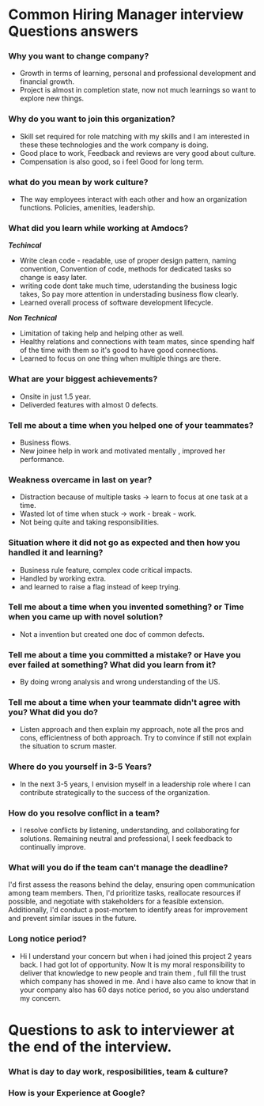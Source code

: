 # Common Hiring Manager interview Questions answers

### Why you want to change company?
- Growth in terms of learning, personal and professional development and financial growth.
- Project is almost in completion state, now not much learnings so want to explore new things.

### Why do you want to join this organization?
- Skill set required for role matching with my skills and I am interested in these these technologies and the work company is doing.
- Good place to work, Feedback and reviews are very good about culture.
- Compensation is also good, so i feel Good for long term.

### what do you mean by work culture?
- The way employees interact with each other and how an organization functions. Policies, amenities, leadership.

### What did you learn while working at Amdocs?
***Techincal***
- Write clean code - readable, use of proper design pattern, naming convention, Convention of code, methods for dedicated tasks so change is easy later.
- writing code dont take much time, uderstanding the business logic takes, So pay more attention in understading business flow clearly.
- Learned overall process of software development lifecycle.

***Non Technical***
- Limitation of taking help and helping other as well.
- Healthy relations and connections with team mates, since spending half of the time with them so it's good to have good connections.
- Learned to focus on one thing when multiple things are there.

### What are your biggest achievements? 
- Onsite in just 1.5 year.
- Deliverded features with almost 0 defects.

### Tell me about a time when you helped one of your teammates?
- Business flows.
- New joinee help in work and motivated mentally , improved her performance.

### Weakness overcame in last on year?
- Distraction because of multiple tasks -> learn to focus at one task at a time.
- Wasted lot of time when stuck -> work - break - work.
- Not being quite and taking responsibilities.

### Situation where it did not go as expected and then how you handled it and learning?
- Business rule feature, complex code critical impacts.
- Handled by working extra.
- and learned to raise a flag instead of keep trying.

### Tell me about a time when you invented something? or Time when you came up with novel solution?
- Not a invention but created one doc of common defects.

### Tell me about a time you committed a mistake? or Have you ever failed at something? What did you learn from it?
- By doing wrong analysis and wrong understanding of the US.

### Tell me about a time when your teammate didn't agree with you? What did you do?
- Listen approach and then explain my approach, note all the pros and cons, efficientness of both approach. Try to convince if still not explain the situation to scrum master.

### Where do you yourself in 3-5 Years?
- In the next 3-5 years, I envision myself in a leadership role where I can contribute strategically to the success of the organization.

### How do you resolve conflict in a team?
- I resolve conflicts by listening, understanding, and collaborating for solutions. Remaining neutral and professional, I seek feedback to continually improve.

### What will you do if the team can't manage the deadline?
I'd first assess the reasons behind the delay, ensuring open communication among team members. Then, I'd prioritize tasks, reallocate resources if possible, and negotiate with stakeholders for a feasible extension. Additionally, I'd conduct a post-mortem to identify areas for improvement and prevent similar issues in the future.


### Long notice period?
- Hi I understand your concern but when i had joined this project 2 years back. I had got lot of opportunity. Now It is my moral responsibility to deliver
that knowledge to new people and train them , full fill the trust which company has showed in me.
And i have also came to know that in your company also has 60 days notice period, so you also understand my concern.



# Questions to ask to interviewer at the end of the interview.

### What is day to day work, resposibilities, team & culture?

### How is your Experience at Google?
